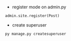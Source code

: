 - register mode on admin.py
```python
admin.site.register(Post)
```
- create superuser
```python
py manage.py createsuperuser
```
